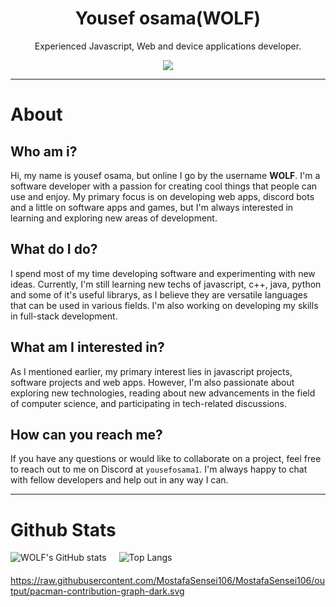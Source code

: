 <h1 align="center">Yousef osama(WOLF)</h1>
<p align="center">Experienced Javascript, Web and device applications developer.</p>
<p align="center">
<a href="https://github.com/iiBlackwolf/iiBlackwolf">
   <img src="https://forthebadge.com/images/badges/built-with-love.svg"/>
</a>
</p>

---
# About
## Who am i?
Hi, my name is yousef osama, but online I go by the username **WOLF**. I'm a software developer with a passion for creating cool things that people can use and enjoy. My primary focus is on developing web apps, discord bots and a little on software apps and games, but I'm always interested in learning and exploring new areas of development.

## What do I do?
I spend most of my time developing software and experimenting with new ideas. Currently, I'm still learning new techs of javascript, c++, java, python and some of it's useful librarys, as I believe they are versatile languages that can be used in various fields. I'm also working on developing my skills in full-stack development.

## What am I interested in?
As I mentioned earlier, my primary interest lies in javascript projects, software projects and web apps. However, I'm also passionate about exploring new technologies, reading about new advancements in the field of computer science, and participating in tech-related discussions.

## How can you reach me?
If you have any questions or would like to collaborate on a project, feel free to reach out to me on Discord at `yousefosama1`. I'm always happy to chat with fellow developers and help out in any way I can.

---

# Github Stats

<div style="display: flex; margin-bottom: 20px;" align="center">
  <img src="https://github-readme-stats.vercel.app/api?username=iyousefosama&show_icons=true&theme=radical" alt="WOLF's GitHub stats" style="margin-right: 20px;" />
  <img src="https://github-readme-stats.vercel.app/api/top-langs/?username=anuraghazra&layout=compact" alt="Top Langs" />
</div>


https://raw.githubusercontent.com/MostafaSensei106/MostafaSensei106/output/pacman-contribution-graph-dark.svg
